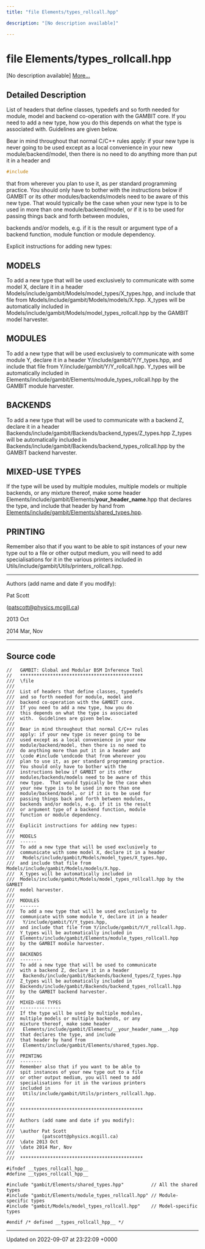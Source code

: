 ```yaml
---
title: "file Elements/types_rollcall.hpp"

description: "[No description available]"

---
```


# file Elements/types_rollcall.hpp

[No description available] [More...](#detailed-description)

## Detailed Description


List of headers that define classes, typedefs and so forth needed for module, model and backend co-operation with the GAMBIT core. If you need to add a new type, how you do this depends on what the type is associated with. Guidelines are given below.

Bear in mind throughout that normal C/C++ rules apply: if your new type is never going to be used except as a local convenience in your new module/backend/model, then there is no need to do anything more than put it in a header and 

```cpp
#include 
```

 that from wherever you plan to use it, as per standard programming practice. You should only have to bother with the instructions below if GAMBIT or its other modules/backends/models need to be aware of this new type. That would typically be the case when your new type is to be used in more than one module/backend/model, or if it is to be used for passing things back and forth between modules, 

 backends and/or models, e.g. if it is the result or argument type of a backend function, module function or module dependency.

Explicit instructions for adding new types:


## MODELS

To add a new type that will be used exclusively to communicate with some model X, declare it in a header Models/include/gambit/Models/model_types/X_types.hpp, and include that file from Models/include/gambit/Models/models/X.hpp. X_types will be automatically included in Models/include/gambit/Models/model_types_rollcall.hpp by the GAMBIT model harvester.


## MODULES

To add a new type that will be used exclusively to communicate with some module Y, declare it in a header Y/include/gambit/Y/Y_types.hpp, and include that file from Y/include/gambit/Y/Y_rollcall.hpp. Y_types will be automatically included in Elements/include/gambit/Elements/module_types_rollcall.hpp by the GAMBIT module harvester.


## BACKENDS

To add a new type that will be used to communicate with a backend Z, declare it in a header Backends/include/gambit/Backends/backend_types/Z_types.hpp Z_types will be automatically included in Backends/include/gambit/Backends/backend_types_rollcall.hpp by the GAMBIT backend harvester.


## MIXED-USE TYPES

If the type will be used by multiple modules, multiple models or multiple backends, or any mixture thereof, make some header Elements/include/gambit/Elements/__your_header_name__.hpp that declares the type, and include that header by hand from [Elements/include/gambit/Elements/shared_types.hpp](/documentation/code/files/shared__types_8hpp/#file-shared-typeshpp).


## PRINTING

Remember also that if you want to be able to spit instances of your new type out to a file or other output medium, you will need to add specialisations for it in the various printers included in Utils/include/gambit/Utils/printers_rollcall.hpp.



------------------

Authors (add name and date if you modify):

Pat Scott 

 ([patscott@physics.mcgill.ca](mailto:patscott@physics.mcgill.ca)) 

2013 Oct 

2014 Mar, Nov



------------------




## Source code

```
//   GAMBIT: Global and Modular BSM Inference Tool
//   *********************************************
///  \file
///
///  List of headers that define classes, typedefs
///  and so forth needed for module, model and 
///  backend co-operation with the GAMBIT core. 
///  If you need to add a new type, how you do 
///  this depends on what the type is associated
///  with.  Guidelines are given below.
///
///  Bear in mind throughout that normal C/C++ rules
///  apply: if your new type is never going to be
///  used except as a local convenience in your new
///  module/backend/model, then there is no need to 
///  do anything more than put it in a header and 
///  \code #include \endcode that from wherever you
///  plan to use it, as per standard programming practice.
///  You should only have to bother with the 
///  instructions below if GAMBIT or its other 
///  modules/backends/models need to be aware of this
///  new type.  That would typically be the case when
///  your new type is to be used in more than one 
///  module/backend/model, or if it is to be used for 
///  passing things back and forth between modules,  
///  backends and/or models, e.g. if it is the result
///  or argument type of a backend function, module 
///  function or module dependency.
///  
///  Explicit instructions for adding new types:
///
///  MODELS
///  ------
///  To add a new type that will be used exclusively to 
///  communicate with some model X, declare it in a header
///   Models/include/gambit/Models/model_types/X_types.hpp,
///  and include that file from Models/include/gambit/Models/models/X.hpp.
///  X_types will be automatically included in 
///  Models/include/gambit/Models/model_types_rollcall.hpp by the GAMBIT
///  model harvester.
///
///  MODULES
///  -------
///  To add a new type that will be used exclusively to 
///  communicate with some module Y, declare it in a header
///   Y/include/gambit/Y/Y_types.hpp,
///  and include that file from Y/include/gambit/Y/Y_rollcall.hpp.
///  Y_types will be automatically included in 
///  Elements/include/gambit/Elements/module_types_rollcall.hpp
///  by the GAMBIT module harvester.
///
///  BACKENDS
///  --------
///  To add a new type that will be used to communicate
///  with a backend Z, declare it in a header
///   Backends/include/gambit/Backends/backend_types/Z_types.hpp
///  Z_types will be automatically included in 
///  Backends/include/gambit/Backends/backend_types_rollcall.hpp 
///  by the GAMBIT backend harvester.
///
///  MIXED-USE TYPES
///  --------------- 
///  If the type will be used by multiple modules, 
///  multiple models or multiple backends, or any 
///  mixture thereof, make some header 
///   Elements/include/gambit/Elements/__your_header_name__.hpp
///  that declares the type, and include
///  that header by hand from 
///   Elements/include/gambit/Elements/shared_types.hpp.
///  
///  PRINTING
///  --------
///  Remember also that if you want to be able to
///  spit instances of your new type out to a file 
///  or other output medium, you will need to add 
///  specialisations for it in the various printers
///  included in 
///   Utils/include/gambit/Utils/printers_rollcall.hpp.
///
///
///  *********************************************
///
///  Authors (add name and date if you modify):
///   
///  \author Pat Scott  
///          (patscott@physics.mcgill.ca)
///  \date 2013 Oct
///  \date 2014 Mar, Nov
///
///  *********************************************

#ifndef __types_rollcall_hpp__
#define __types_rollcall_hpp__

#include "gambit/Elements/shared_types.hpp"          // All the shared types
#include "gambit/Elements/module_types_rollcall.hpp" // Module-specific types
#include "gambit/Models/model_types_rollcall.hpp"    // Model-specific types

#endif /* defined __types_rollcall_hpp__ */
```


-------------------------------

Updated on 2022-09-07 at 23:22:09 +0000
